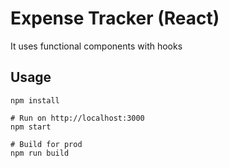 # Expense Tracker (React)

It uses functional components with hooks

## Usage
```
npm install

# Run on http://localhost:3000
npm start

# Build for prod
npm run build
```


